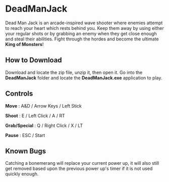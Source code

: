 # DeadManJack
Dead Man Jack is an arcade-inspired wave shooter where enemies attempt to reach your heart which rests behind you. Keep them away
by using either your regular shots or by grabbing an enemy when they get close enough and steal their abilities. Fight through the
hordes and become the ultimate **King of Monsters**!

## How to Download
Download and locate the zip file, unzip it, then open it. Go into the **DeadManJack** folder and locate the **DeadManJack.exe** application to play.

## Controls

**Move** : A&D / Arrow Keys / Left Stick

**Shoot** : E / Left Click / A / RT

**Grab/Special** : Q / Right Click / X / LT

**Pause** : ESC / Start

## Known Bugs
Catching a bonemerang will replace your current power up, it will also still get removed based upon the previous power up's timer if it is not used quickly enough.
